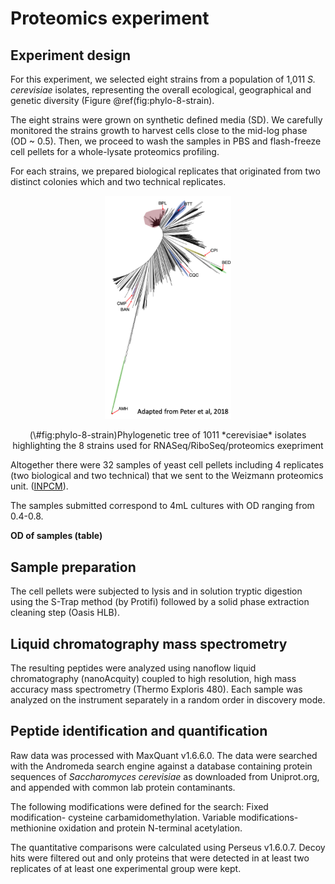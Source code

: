 # Proteomics experiment

## Experiment design

For this experiment, we selected eight strains from a population
of 1,011 *S. cerevisiae* isolates, representing the overall ecological, geographical
and genetic diversity (Figure \@ref(fig:phylo-8-strain). 

The eight strains were grown on synthetic defined media (SD). We carefully monitored
the strains growth to harvest cells close to the mid-log phase (OD ~ 0.5). Then,
we proceed to wash the samples in PBS and flash-freeze cell pellets for a 
whole-lysate proteomics profiling.

For each strains, we prepared  biological replicates that originated from two
distinct colonies which and two technical replicates.

<div class="figure" style="text-align: center">
<img src="images/phylogenetic-tree-8-strains.png" alt="Phylogenetic tree of 1011 *cerevisiae* isolates highlighting the 8 strains used for RNASeq/RiboSeq/proteomics exepriment" width="40%" />
<p class="caption">(\#fig:phylo-8-strain)Phylogenetic tree of 1011 *cerevisiae* isolates highlighting the 8 strains used for RNASeq/RiboSeq/proteomics exepriment</p>
</div>

Altogether there were 32 samples of yeast cell pellets including 4 replicates 
(two biological and two technical) that we sent to the Weizmann proteomics unit.
([INPCM](https://g-incpm.weizmann.ac.il/units/deBottonProteinProfiling/how-does-it-work%3F)).

The samples submitted correspond to 4mL cultures with OD ranging from 0.4-0.8. 

**OD of samples (table)**


## Sample preparation

The cell pellets were subjected to lysis and in solution tryptic digestion using
the S-Trap method (by Protifi) followed by a solid phase extraction cleaning step (Oasis HLB).

## Liquid chromatography mass spectrometry

The resulting peptides were analyzed using nanoflow liquid chromatography 
(nanoAcquity) coupled to high resolution, high mass accuracy mass spectrometry 
(Thermo Exploris 480). Each sample was analyzed on the instrument separately in 
a random order in discovery mode.

## Peptide identification and quantification

Raw data was processed with MaxQuant v1.6.6.0. The data were searched with the 
Andromeda search engine against a database containing protein sequences of 
*Saccharomyces cerevisiae* as downloaded from Uniprot.org, and appended with
common lab protein contaminants. 

The following modifications were defined for the search: 
Fixed modification- cysteine carbamidomethylation. 
Variable modifications- methionine oxidation and protein N-terminal acetylation. 

The quantitative comparisons were calculated using Perseus v1.6.0.7. 
Decoy hits were filtered out and only proteins that were detected
in at least two replicates of at least one experimental group were kept.
